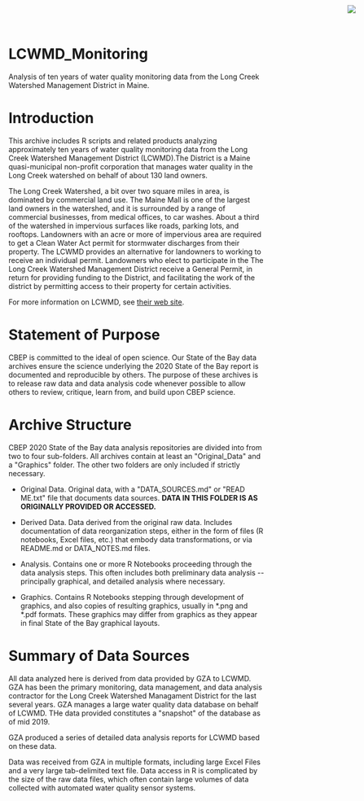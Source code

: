 # LCWMD_Monitoring

<img
    src="https://www.cascobayestuary.org/wp-content/uploads/2014/04/logo_sm.jpg"
    style="position:absolute;top:10px;right:50px;" />


Analysis of ten years of water quality monitoring data from the Long Creek Watershed Management District in Maine.

# Introduction
This archive includes R scripts and related products analyzing approximately ten years of water quality monitoring data from the Long Creek Watershed Management District (LCWMD).The District is a Maine quasi-municipal non-profit corporation that manages water quality in the Long Creek watershed on behalf of about 130 land owners. 

The Long Creek Watershed, a bit over two square miles in area, is dominated by commercial land use. The Maine Mall is one of the largest land owners in the watershed, and it is surrounded by a range of commercial businesses, from medical offices, to car washes.  About a third of the watershed in impervious surfaces like roads, parking lots, and rooftops.  Landowners with an acre or more of impervious area are required to get a Clean Water Act permit for stormwater discharges from their property.  The LCWMD provides an alternative for landowners to working to receive an individual permit.  Landowners who elect to participate in the The Long Creek Watershed Management District receive a General Permit, in return for providing funding to the District, and facilitating the work of the district by permitting access to their property for certain activities.

For more information on LCWMD, see [their web site](restorelongcreek.org).


# Statement of Purpose
CBEP is committed to the ideal of open science.  Our State of the Bay data archives ensure the science underlying the 2020 State of the Bay report is documented and reproducible by others. The purpose of these archives is to release raw data and data analysis code whenever possible to allow others to review, critique, learn from, and build upon CBEP science. 

# Archive Structure
 CBEP 2020 State of the Bay data analysis repositories are divided into from two to four sub-folders.  All archives contain at least an "Original_Data" and a "Graphics" folder.  The other two folders are only included if strictly necessary. 

- Original Data.  Original data, with a "DATA_SOURCES.md" or "READ ME.txt" file that documents data sources.
**DATA IN THIS FOLDER IS AS ORIGINALLY PROVIDED OR ACCESSED.** 

- Derived Data.  Data derived from the original raw data.  Includes documentation of data reorganization steps, either in the form of files (R notebooks, Excel files, etc.) that embody data transformations, or via README.md or DATA_NOTES.md files. 

- Analysis.  Contains one or more R Notebooks proceeding through the data analysis steps. This often includes both preliminary data analysis -- principally graphical, and detailed analysis where necessary.

- Graphics.  Contains R Notebooks stepping through development of graphics, and also copies of resulting graphics, usually in \*.png and \*.pdf formats.  These graphics may differ from graphics as they appear in final State of the Bay graphical layouts.  

# Summary of Data Sources
All data analyzed here is derived from data provided by GZA to LCWMD.  GZA has been the primary monitoring, data management, and data analysis contractor for the Long Creek Watershed Managament District for the last several years. GZA manages a large water quality data database on behalf of LCWMD. THe data provided constitutes a "snapshot" of the database as of mid 2019.

GZA produced a series of detailed data analysis reports for LCWMD based on these data.

Data was received from GZA in multiple formats, including large Excel Files and a very large tab-delimited text file.  Data access in R is complicated by the size of the raw data files, which often contain large volumes of data collected with automated water quality sensor systems.